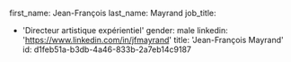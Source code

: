 first_name: Jean-François
last_name: Mayrand
job_title:
  - 'Directeur artistique expérientiel'
gender: male
linkedin: 'https://www.linkedin.com/in/jfmayrand'
title: 'Jean-François Mayrand'
id: d1feb51a-b3db-4a46-833b-2a7eb14c9187
